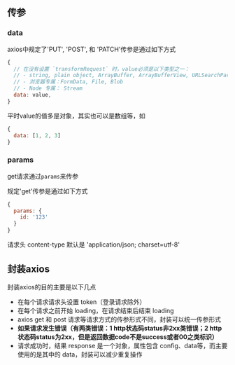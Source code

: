 ## 传参

### data
axios中规定了'PUT', 'POST', 和 'PATCH'传参是通过如下方式

```js
{
  // 在没有设置 `transformRequest` 时，value必须是以下类型之一：
  // - string, plain object, ArrayBuffer, ArrayBufferView, URLSearchParams
  // - 浏览器专属：FormData, File, Blob
  // - Node 专属： Stream
  data: value,
}
```

平时value的值多是对象，其实也可以是数组等，如

```js
{
  data: [1, 2, 3]
}
```

### params

get请求通过`params`来传参

规定'get'传参是通过如下方式

```js
{
  params: {
    id: '123'
  }
}
```

请求头 content-type 默认是 'application/json; charset=utf-8'

## 封装axios

封装axios的目的主要是以下几点

- 在每个请求请求头设置 token（登录请求除外）
- 在每个请求之前开始 loading，在请求结束后结束 loading
- axios get 和 post 请求等请求方式的传参形式不同，封装可以统一传参形式
- **如果请求发生错误（有两类错误：1 http状态码status非2xx类错误；2 http状态码status为2xx，但是返回数据code不是success或者00之类标识）**
- 请求成功时，结果 response 是一个对象，属性包含 config、data等，而主要使用的是其中的 data，封装可以减少重复操作
